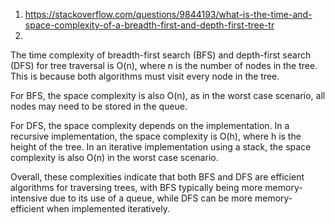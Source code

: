 1. https://stackoverflow.com/questions/9844193/what-is-the-time-and-space-complexity-of-a-breadth-first-and-depth-first-tree-tr
2. 



The time complexity of breadth-first search (BFS) and depth-first search (DFS) for tree traversal is O(n), where n is the number of nodes in the tree. This is because both algorithms must visit every node in the tree.

For BFS, the space complexity is also O(n), as in the worst case scenario, all nodes may need to be stored in the queue.

For DFS, the space complexity depends on the implementation. In a recursive implementation, the space complexity is O(h), where h is the height of the tree. In an iterative implementation using a stack, the space complexity is also O(n) in the worst case scenario.

Overall, these complexities indicate that both BFS and DFS are efficient algorithms for traversing trees, with BFS typically being more memory-intensive due to its use of a queue, while DFS can be more memory-efficient when implemented iteratively.
